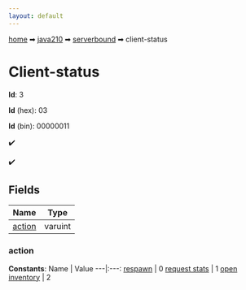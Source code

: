 ```yaml
---
layout: default
---
```


[home](/) ➡ [java210](/protocol/java210) ➡ [serverbound](/protocol/java210/serverbound) ➡ client-status

# Client-status

**Id**: 3

**Id** (hex): 03

**Id** (bin): 00000011

✔️

✔️

## Fields

Name | Type
---|---
[action](#action) | varuint

### action

**Constants**:
Name | Value
---|:---:
[respawn](action_respawn) | 0
[request stats](action_request-stats) | 1
[open inventory](action_open-inventory) | 2

